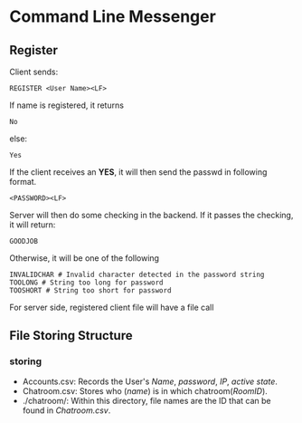 # Command Line Messenger

## Register

Client sends:

```{code=python}
REGISTER <User Name><LF>
```

If name is registered, it returns

```{code=python}
No
```

else:

```{code=python}
Yes
```

If the client receives an **YES**, it will then send the passwd in following format.

```{code=python}
<PASSWORD><LF>
```

Server will then do some checking in the backend. If it passes the checking, it will return:

```{code=python}
GOODJOB
```

Otherwise, it will be one of the following

```{code=python}
INVALIDCHAR # Invalid character detected in the password string
TOOLONG # String too long for password
TOOSHORT # String too short for password
```

For server side, registered client file will have a file call

## File Storing Structure

### storing

* Accounts.csv: Records the User's *Name*, *password*, *IP*, *active state*.
* Chatroom.csv: Stores who (*name*) is in which chatroom(*RoomID*).
* ./chatroom/: Within this directory, file names are the ID that can be found in *Chatroom.csv*.
